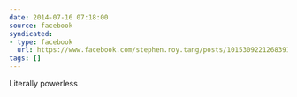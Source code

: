 ```yaml
---
date: 2014-07-16 07:18:00
source: facebook
syndicated:
- type: facebook
  url: https://www.facebook.com/stephen.roy.tang/posts/10153092212683912
tags: []
---
```


Literally powerless